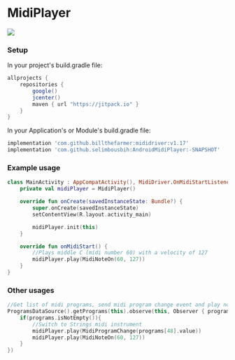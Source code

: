 # MidiPlayer
 
[![](https://jitpack.io/v/selimbousbih/AndroidMidiPlayer.svg)](https://jitpack.io/#selimbousbih/AndroidMidiPlayer)

### Setup
In your project's build.gradle file:

```gradle
allprojects {
    repositories {
        google()
        jcenter()
        maven { url "https://jitpack.io" }
    }
}
```
In your Application's or Module's build.gradle file:
```gradle
implementation 'com.github.billthefarmer:mididriver:v1.17'
implementation 'com.github.selimbousbih:AndroidMidiPlayer:-SNAPSHOT'
```

### Example usage
```kt
class MainActivity : AppCompatActivity(), MidiDriver.OnMidiStartListener {
    private val midiPlayer = MidiPlayer()

    override fun onCreate(savedInstanceState: Bundle?) {
        super.onCreate(savedInstanceState)
        setContentView(R.layout.activity_main)

        midiPlayer.init(this)
    }

    override fun onMidiStart() {
        //Plays middle C (midi number 60) with a velocity of 127
        midiPlayer.play(MidiNoteOn(60, 127))
    }
}
```

### Other usages
```kt
//Get list of midi programs, send midi program change event and play note 
ProgramsDataSource().getPrograms(this).observe(this, Observer { programs ->
    if(programs.isNotEmpty()){
        //Switch to Strings midi instrument
        midiPlayer.play(MidiProgramChange(programs[48].value))
        midiPlayer.play(MidiNoteOn(60, 127))
    }
})
```
